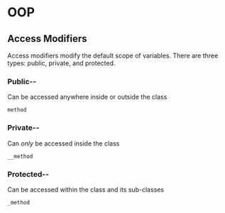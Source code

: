 # OOP


## Access Modifiers
Access modifiers modify the default scope of variables. There are three types: public, private, and protected.

### Public-- 
Can be accessed anywhere inside or outside the class

`method`

### Private-- 
Can _only_ be accessed inside the class

`__method`

### Protected-- 
Can be accessed within the class and its sub-classes

`_method`

